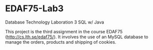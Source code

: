 # EDAF75-Lab3
Database Technology Laboration 3 SQL w/ Java

This project is the third assignment in the course EDAF75 (http://cs.lth.se/edaf75/).
It involves the use of an MySQL database to manage the orders, products and shipping of cookies.
